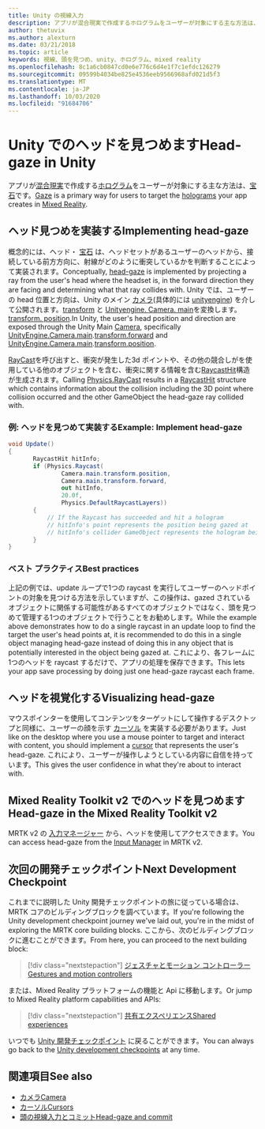 ```yaml
---
title: Unity の視線入力
description: アプリが混合現実で作成するホログラムをユーザーが対象にする主な方法は、宝石です。
author: thetuvix
ms.author: alexturn
ms.date: 03/21/2018
ms.topic: article
keywords: 視線、頭を見つめ、unity、ホログラム、mixed reality
ms.openlocfilehash: 8c1a6cb0847cd0e6e776c6d4e1f7c1efdc126279
ms.sourcegitcommit: 09599b4034be825e4536eeb9566968afd021d5f3
ms.translationtype: MT
ms.contentlocale: ja-JP
ms.lasthandoff: 10/03/2020
ms.locfileid: "91684706"
---
```

# <a name="head-gaze-in-unity"></a><span data-ttu-id="88e1c-104">Unity でのヘッドを見つめます</span><span class="sxs-lookup"><span data-stu-id="88e1c-104">Head-gaze in Unity</span></span>

<span data-ttu-id="88e1c-105">アプリが[混合現実](../../discover/mixed-reality.md)で作成する[ホログラム](../../discover/hologram.md)をユーザーが対象にする主な方法は、[宝石](../../design/gaze-and-commit.md)です。</span><span class="sxs-lookup"><span data-stu-id="88e1c-105">[Gaze](../../design/gaze-and-commit.md) is a primary way for users to target the [holograms](../../discover/hologram.md) your app creates in [Mixed Reality](../../discover/mixed-reality.md).</span></span>


## <a name="implementing-head-gaze"></a><span data-ttu-id="88e1c-106">ヘッド見つめを実装する</span><span class="sxs-lookup"><span data-stu-id="88e1c-106">Implementing head-gaze</span></span>

<span data-ttu-id="88e1c-107">概念的には、ヘッド・ [宝石](../../design/gaze-and-commit.md) は、ヘッドセットがあるユーザーのヘッドから、接続している前方方向に、射線がどのように衝突しているかを判断することによって実装されます。</span><span class="sxs-lookup"><span data-stu-id="88e1c-107">Conceptually, [head-gaze](../../design/gaze-and-commit.md) is implemented by projecting a ray from the user's head where the headset is, in the forward direction they are facing and determining what that ray collides with.</span></span>
<span data-ttu-id="88e1c-108">Unity では、ユーザーの head 位置と方向は、Unity のメイン [カメラ](camera-in-unity.md)(具体的には [unityengine](https://docs.unity3d.com/ScriptReference/Camera-main.html)) を介して公開されます。[transform](https://docs.unity3d.com/ScriptReference/Transform-forward.html) と [Unityengine. Camera. main](https://docs.unity3d.com/ScriptReference/Camera-main.html)を変換します。[transform. position](https://docs.unity3d.com/ScriptReference/Transform-position.html).</span><span class="sxs-lookup"><span data-stu-id="88e1c-108">In Unity, the user's head position and direction are exposed through the Unity Main [Camera](camera-in-unity.md), specifically [UnityEngine.Camera.main](https://docs.unity3d.com/ScriptReference/Camera-main.html).[transform.forward](https://docs.unity3d.com/ScriptReference/Transform-forward.html) and [UnityEngine.Camera.main](https://docs.unity3d.com/ScriptReference/Camera-main.html).[transform.position](https://docs.unity3d.com/ScriptReference/Transform-position.html).</span></span>

<span data-ttu-id="88e1c-109">[RayCast](https://docs.unity3d.com/ScriptReference/Physics.Raycast.html)を呼び出すと、衝突が発生した3d ポイントや、その他の競合しがを使用している他のオブジェクトを含む、衝突に関する情報を含む[RaycastHit](https://docs.unity3d.com/ScriptReference/RaycastHit.html)構造が生成されます。</span><span class="sxs-lookup"><span data-stu-id="88e1c-109">Calling [Physics.RayCast](https://docs.unity3d.com/ScriptReference/Physics.Raycast.html) results in a [RaycastHit](https://docs.unity3d.com/ScriptReference/RaycastHit.html) structure which contains information about the collision including the 3D point where collision occurred and the other GameObject the head-gaze ray collided with.</span></span>

### <a name="example-implement-head-gaze"></a><span data-ttu-id="88e1c-110">例: ヘッドを見つめて実装する</span><span class="sxs-lookup"><span data-stu-id="88e1c-110">Example: Implement head-gaze</span></span>

```cs
void Update()
{
       RaycastHit hitInfo;
       if (Physics.Raycast(
               Camera.main.transform.position,
               Camera.main.transform.forward,
               out hitInfo,
               20.0f,
               Physics.DefaultRaycastLayers))
       {
           // If the Raycast has succeeded and hit a hologram
           // hitInfo's point represents the position being gazed at
           // hitInfo's collider GameObject represents the hologram being gazed at
       }
}
```

### <a name="best-practices"></a><span data-ttu-id="88e1c-111">ベスト プラクティス</span><span class="sxs-lookup"><span data-stu-id="88e1c-111">Best practices</span></span>

<span data-ttu-id="88e1c-112">上記の例では、update ループで1つの raycast を実行してユーザーのヘッドポイントの対象を見つける方法を示していますが、この操作は、gazed されているオブジェクトに関係する可能性があるすべてのオブジェクトではなく、頭を見つめて管理する1つのオブジェクトで行うことをお勧めします。</span><span class="sxs-lookup"><span data-stu-id="88e1c-112">While the example above demonstrates how to do a single raycast in an update loop to find the target the user's head points at, it is recommended to do this in a single object managing head-gaze instead of doing this in any object that is potentially interested in the object being gazed at.</span></span> <span data-ttu-id="88e1c-113">これにより、各フレームに1つのヘッドを raycast するだけで、アプリの処理を保存できます。</span><span class="sxs-lookup"><span data-stu-id="88e1c-113">This lets your app save processing by doing just one head-gaze raycast each frame.</span></span>

## <a name="visualizing-head-gaze"></a><span data-ttu-id="88e1c-114">ヘッドを視覚化する</span><span class="sxs-lookup"><span data-stu-id="88e1c-114">Visualizing head-gaze</span></span>

<span data-ttu-id="88e1c-115">マウスポインターを使用してコンテンツをターゲットにして操作するデスクトップと同様に、ユーザーの顔を示す [カーソル](../../design/cursors.md) を実装する必要があります。</span><span class="sxs-lookup"><span data-stu-id="88e1c-115">Just like on the desktop where you use a mouse pointer to target and interact with content, you should implement a [cursor](../../design/cursors.md) that represents the user's head-gaze.</span></span> <span data-ttu-id="88e1c-116">これにより、ユーザーが操作しようとしている内容に自信を持っています。</span><span class="sxs-lookup"><span data-stu-id="88e1c-116">This gives the user confidence in what they're about to interact with.</span></span>

## <a name="head-gaze-in-the-mixed-reality-toolkit-v2"></a><span data-ttu-id="88e1c-117">Mixed Reality Toolkit v2 でのヘッドを見つめます</span><span class="sxs-lookup"><span data-stu-id="88e1c-117">Head-gaze in the Mixed Reality Toolkit v2</span></span>
<span data-ttu-id="88e1c-118">MRTK v2 の [入力マネージャー](https://microsoft.github.io/MixedRealityToolkit-Unity/Documentation/Input/Overview.html) から、ヘッドを使用してアクセスできます。</span><span class="sxs-lookup"><span data-stu-id="88e1c-118">You can access head-gaze from the [Input Manager](https://microsoft.github.io/MixedRealityToolkit-Unity/Documentation/Input/Overview.html) in MRTK v2.</span></span>

## <a name="next-development-checkpoint"></a><span data-ttu-id="88e1c-119">次回の開発チェックポイント</span><span class="sxs-lookup"><span data-stu-id="88e1c-119">Next Development Checkpoint</span></span>

<span data-ttu-id="88e1c-120">これまでに説明した Unity 開発チェックポイントの旅に従っている場合は、MRTK コアのビルディングブロックを調べています。</span><span class="sxs-lookup"><span data-stu-id="88e1c-120">If you're following the Unity development checkpoint journey we've laid out, you're in the midst of exploring the MRTK core building blocks.</span></span> <span data-ttu-id="88e1c-121">ここから、次のビルディングブロックに進むことができます。</span><span class="sxs-lookup"><span data-stu-id="88e1c-121">From here, you can proceed to the next building block:</span></span>

> [!div class="nextstepaction"]
> [<span data-ttu-id="88e1c-122">ジェスチャとモーション コントローラー</span><span class="sxs-lookup"><span data-stu-id="88e1c-122">Gestures and motion controllers</span></span>](gestures-and-motion-controllers-in-unity.md)

<span data-ttu-id="88e1c-123">または、Mixed Reality プラットフォームの機能と Api に移動します。</span><span class="sxs-lookup"><span data-stu-id="88e1c-123">Or jump to Mixed Reality platform capabilities and APIs:</span></span>

> [!div class="nextstepaction"]
> [<span data-ttu-id="88e1c-124">共有エクスペリエンス</span><span class="sxs-lookup"><span data-stu-id="88e1c-124">Shared experiences</span></span>](shared-experiences-in-unity.md)

<span data-ttu-id="88e1c-125">いつでも [Unity 開発チェックポイント](unity-development-overview.md#2-core-building-blocks) に戻ることができます。</span><span class="sxs-lookup"><span data-stu-id="88e1c-125">You can always go back to the [Unity development checkpoints](unity-development-overview.md#2-core-building-blocks) at any time.</span></span>

## <a name="see-also"></a><span data-ttu-id="88e1c-126">関連項目</span><span class="sxs-lookup"><span data-stu-id="88e1c-126">See also</span></span>
* [<span data-ttu-id="88e1c-127">カメラ</span><span class="sxs-lookup"><span data-stu-id="88e1c-127">Camera</span></span>](camera-in-unity.md)
* [<span data-ttu-id="88e1c-128">カーソル</span><span class="sxs-lookup"><span data-stu-id="88e1c-128">Cursors</span></span>](../../design/cursors.md)
* [<span data-ttu-id="88e1c-129">頭の視線入力とコミット</span><span class="sxs-lookup"><span data-stu-id="88e1c-129">Head-gaze and commit</span></span>](../../design/gaze-and-commit.md)
